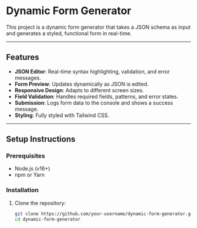 # Dynamic Form Generator

This project is a dynamic form generator that takes a JSON schema as input and generates a styled, functional form in real-time.

---

## Features
- **JSON Editor**: Real-time syntax highlighting, validation, and error messages.
- **Form Preview**: Updates dynamically as JSON is edited.
- **Responsive Design**: Adapts to different screen sizes.
- **Field Validation**: Handles required fields, patterns, and error states.
- **Submission**: Logs form data to the console and shows a success message.
- **Styling**: Fully styled with Tailwind CSS.

---

## Setup Instructions

### Prerequisites
- Node.js (v16+)
- npm or Yarn

### Installation
1. Clone the repository:
   ```bash
   git clone https://github.com/your-username/dynamic-form-generator.git
   cd dynamic-form-generator
